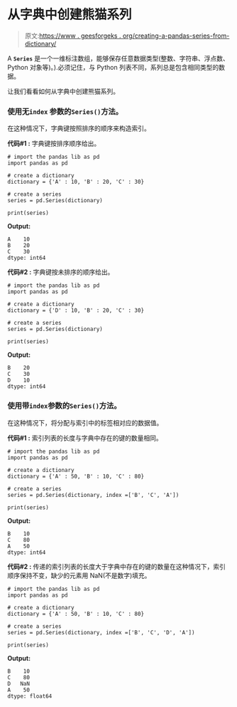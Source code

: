 # 从字典中创建熊猫系列

> 原文:[https://www . geesforgeks . org/creating-a-pandas-series-from-dictionary/](https://www.geeksforgeeks.org/creating-a-pandas-series-from-dictionary/)

A **`Series`** 是一个一维标注数组，能够保存任意数据类型(整数、字符串、浮点数、Python 对象等)。).必须记住，与 Python 列表不同，系列总是包含相同类型的数据。

让我们看看如何从字典中创建熊猫系列。

### 使用无`index` 参数的`Series()`方法。

在这种情况下，字典键按照排序的顺序来构造索引。

**代码#1 :** 字典键按排序顺序给出。

```
# import the pandas lib as pd
import pandas as pd

# create a dictionary
dictionary = {'A' : 10, 'B' : 20, 'C' : 30}

# create a series
series = pd.Series(dictionary)

print(series)
```

**Output:**

```
A    10
B    20
C    30
dtype: int64

```

**代码#2 :** 字典键按未排序的顺序给出。

```
# import the pandas lib as pd
import pandas as pd

# create a dictionary
dictionary = {'D' : 10, 'B' : 20, 'C' : 30}

# create a series
series = pd.Series(dictionary)

print(series)
```

**Output:**

```
B    20
C    30
D    10
dtype: int64

```

### 使用带`index`参数的`Series()`方法。

在这种情况下，将分配与索引中的标签相对应的数据值。

**代码#1 :** 索引列表的长度与字典中存在的键的数量相同。

```
# import the pandas lib as pd
import pandas as pd

# create a dictionary
dictionary = {'A' : 50, 'B' : 10, 'C' : 80}

# create a series
series = pd.Series(dictionary, index =['B', 'C', 'A'])

print(series)
```

**Output:**

```
B    10
C    80
A    50
dtype: int64

```

**代码#2 :** 传递的索引列表的长度大于字典中存在的键的数量在这种情况下，索引顺序保持不变，缺少的元素用 NaN(不是数字)填充。

```
# import the pandas lib as pd
import pandas as pd

# create a dictionary
dictionary = {'A' : 50, 'B' : 10, 'C' : 80}

# create a series
series = pd.Series(dictionary, index =['B', 'C', 'D', 'A'])

print(series)
```

**Output:**

```
B    10
C    80
D   NaN
A    50
dtype: float64

```